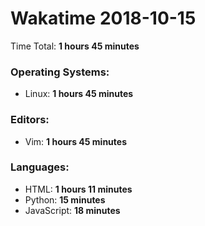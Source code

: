 # Wakatime 2018-10-15

Time Total: **1 hours 45 minutes**

### Operating Systems:
- Linux: **1 hours 45 minutes** 

### Editors:
- Vim: **1 hours 45 minutes** 

### Languages:
- HTML: **1 hours 11 minutes** 
- Python: **15 minutes** 
- JavaScript: **18 minutes** 

